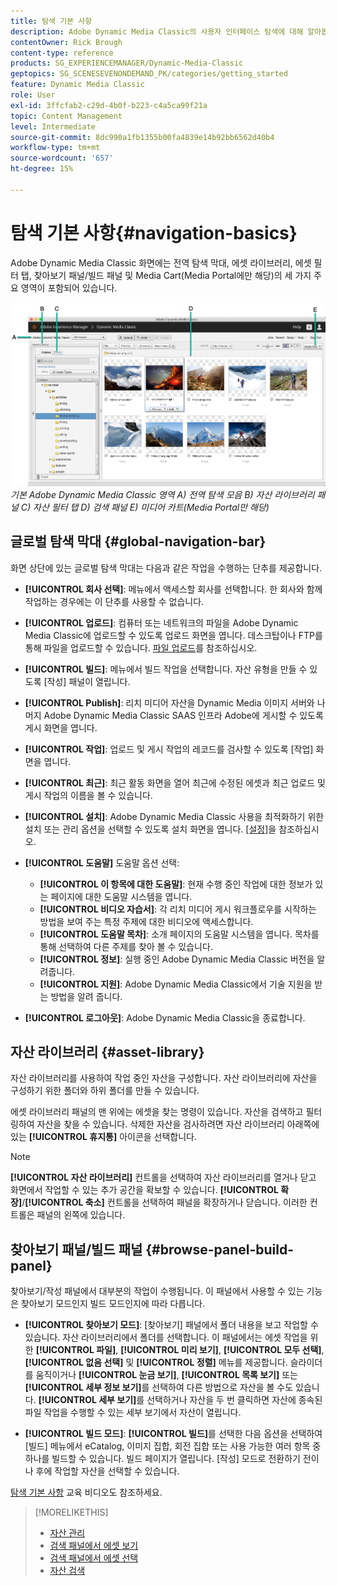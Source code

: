 ```yaml
---
title: 탐색 기본 사항
description: Adobe Dynamic Media Classic의 사용자 인터페이스 탐색에 대해 알아봅니다.
contentOwner: Rick Brough
content-type: reference
products: SG_EXPERIENCEMANAGER/Dynamic-Media-Classic
geptopics: SG_SCENESEVENONDEMAND_PK/categories/getting_started
feature: Dynamic Media Classic
role: User
exl-id: 3ffcfab2-c29d-4b0f-b223-c4a5ca99f21a
topic: Content Management
level: Intermediate
source-git-commit: 8dc990a1fb1355b00fa4839e14b92bb6562d40b4
workflow-type: tm+mt
source-wordcount: '657'
ht-degree: 15%

---
```


# 탐색 기본 사항{#navigation-basics}

Adobe Dynamic Media Classic 화면에는 전역 탐색 막대, 에셋 라이브러리, 에셋 필터 탭, 찾아보기 패널/빌드 패널 및 Media Cart(Media Portal에만 해당)의 세 가지 주요 영역이 포함되어 있습니다.

![탐색 기본 사항](/help/using/assets/gs_navigation_basics_popup_popup.png)
*기본 Adobe Dynamic Media Classic 영역*
*A) 전역 탐색 모음 B) 자산 라이브러리 패널 C) 자산 필터 탭 D) 검색 패널 E) 미디어 카트(Media Portal만 해당)*

## 글로벌 탐색 막대 {#global-navigation-bar}

화면 상단에 있는 글로벌 탐색 막대는 다음과 같은 작업을 수행하는 단추를 제공합니다.

* **[!UICONTROL 회사 선택]**: 메뉴에서 액세스할 회사를 선택합니다. 한 회사와 함께 작업하는 경우에는 이 단추를 사용할 수 없습니다.

* **[!UICONTROL 업로드]**: 컴퓨터 또는 네트워크의 파일을 Adobe Dynamic Media Classic에 업로드할 수 있도록 업로드 화면을 엽니다. 데스크탑이나 FTP를 통해 파일을 업로드할 수 있습니다. [파일 업로드](/help/using/uploading-files.md)를 참조하십시오.

* **[!UICONTROL 빌드]**: 메뉴에서 빌드 작업을 선택합니다. 자산 유형을 만들 수 있도록 [작성] 패널이 열립니다.

* **[!UICONTROL Publish]**: 리치 미디어 자산을 Dynamic Media 이미지 서버와 나머지 Adobe Dynamic Media Classic SAAS 인프라 Adobe에 게시할 수 있도록 게시 화면을 엽니다.

* **[!UICONTROL 작업]**: 업로드 및 게시 작업의 레코드를 검사할 수 있도록 [작업] 화면을 엽니다.

* **[!UICONTROL 최근]**: 최근 활동 화면을 열어 최근에 수정된 에셋과 최근 업로드 및 게시 작업의 이름을 볼 수 있습니다.

* **[!UICONTROL 설치]**: Adobe Dynamic Media Classic 사용을 최적화하기 위한 설치 또는 관리 옵션을 선택할 수 있도록 설치 화면을 엽니다. [[설정]](/help/using/setup-basics.md)을 참조하십시오.

* **[!UICONTROL 도움말]** 도움말 옵션 선택:

   * **[!UICONTROL 이 항목에 대한 도움말]**: 현재 수행 중인 작업에 대한 정보가 있는 페이지에 대한 도움말 시스템을 엽니다.
   * **[!UICONTROL 비디오 자습서]**: 각 리치 미디어 게시 워크플로우를 시작하는 방법을 보여 주는 특정 주제에 대한 비디오에 액세스합니다.
   * **[!UICONTROL 도움말 목차]**: 소개 페이지의 도움말 시스템을 엽니다. 목차를 통해 선택하여 다른 주제를 찾아 볼 수 있습니다.
   * **[!UICONTROL 정보]**: 실행 중인 Adobe Dynamic Media Classic 버전을 알려줍니다.
   * **[!UICONTROL 지원]**: Adobe Dynamic Media Classic에서 기술 지원을 받는 방법을 알려 줍니다.

* **[!UICONTROL 로그아웃]**: Adobe Dynamic Media Classic을 종료합니다.

## 자산 라이브러리 {#asset-library}

자산 라이브러리를 사용하여 작업 중인 자산을 구성합니다. 자산 라이브러리에 자산을 구성하기 위한 폴더와 하위 폴더를 만들 수 있습니다.

에셋 라이브러리 패널의 맨 위에는 에셋을 찾는 명령이 있습니다. 자산을 검색하고 필터링하여 자산을 찾을 수 있습니다. 삭제한 자산을 검사하려면 자산 라이브러리 아래쪽에 있는 **[!UICONTROL 휴지통]** 아이콘을 선택합니다.

>[!NOTE]
>
>**[!UICONTROL 자산 라이브러리]** 컨트롤을 선택하여 자산 라이브러리를 열거나 닫고 화면에서 작업할 수 있는 추가 공간을 확보할 수 있습니다. **[!UICONTROL 확장]**/**[!UICONTROL 축소]** 컨트롤을 선택하여 패널을 확장하거나 닫습니다. 이러한 컨트롤은 패널의 왼쪽에 있습니다.

## 찾아보기 패널/빌드 패널 {#browse-panel-build-panel}

찾아보기/작성 패널에서 대부분의 작업이 수행됩니다. 이 패널에서 사용할 수 있는 기능은 찾아보기 모드인지 빌드 모드인지에 따라 다릅니다.

* **[!UICONTROL 찾아보기 모드]**: [찾아보기] 패널에서 폴더 내용을 보고 작업할 수 있습니다. 자산 라이브러리에서 폴더를 선택합니다. 이 패널에서는 에셋 작업을 위한 **[!UICONTROL 파일]**, **[!UICONTROL 미리 보기]**, **[!UICONTROL 모두 선택]**, **[!UICONTROL 없음 선택]** 및 **[!UICONTROL 정렬]** 메뉴를 제공합니다. 슬라이더를 움직이거나 **[!UICONTROL 눈금 보기]**, **[!UICONTROL 목록 보기]** 또는 **[!UICONTROL 세부 정보 보기]**&#x200B;를 선택하여 다른 방법으로 자산을 볼 수도 있습니다. **[!UICONTROL 세부 보기]**&#x200B;를 선택하거나 자산을 두 번 클릭하면 자산에 종속된 파일 작업을 수행할 수 있는 세부 보기에서 자산이 열립니다.

* **[!UICONTROL 빌드 모드]**: **[!UICONTROL 빌드]**&#x200B;를 선택한 다음 옵션을 선택하여 [빌드] 메뉴에서 eCatalog, 이미지 집합, 회전 집합 또는 사용 가능한 여러 항목 중 하나를 빌드할 수 있습니다. 빌드 페이지가 열립니다. [작성] 모드로 전환하기 전이나 후에 작업할 자산을 선택할 수 있습니다.

[탐색 기본 사항](https://s7d5.scene7.com/s7viewers/html5/VideoViewer.html?videoserverurl=https://s7d5.scene7.com/is/content/&amp;emailurl=https://s7d5.scene7.com/s7/emailFriend&amp;serverUrl=https://s7d5.scene7.com/is/image/&amp;config=Scene7SharedAssets/Universal_HTML5_Video&amp;contenturl=https://s7d5.scene7.com/skins/&amp;asset=S7tutorials/571_Navigation%20Basics_converted%20renamed_Getting%20Started-AVS) 교육 비디오도 참조하세요.

>[!MORELIKETHIS]
>
>* [자산 관리](about-managing-assets.md)
>* [검색 패널에서 에셋 보기](viewing-assets-browse-panel.md#viewing_assets_in_the_browse_panel)
>* [검색 패널에서 에셋 선택](selecting-assets-browse-panel.md#selecting_assets_in_the_browse_panel)
>* [자산 검색](searching-assets.md#searching_assets)
